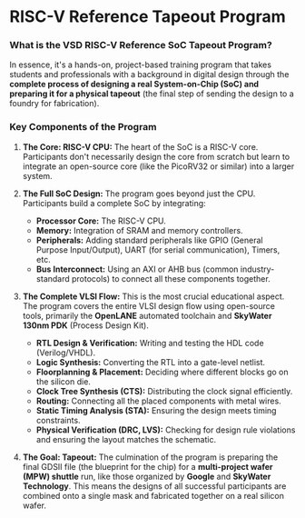 # RISC-V Reference Tapeout Program



### What is the VSD RISC-V Reference SoC Tapeout Program?

In essence, it's a hands-on, project-based training program that takes students and professionals with a background in digital design through the **complete process of designing a real System-on-Chip (SoC) and preparing it for a physical tapeout** (the final step of sending the design to a foundry for fabrication).

### Key Components of the Program

1.  **The Core: RISC-V CPU:** The heart of the SoC is a RISC-V core. Participants don't necessarily design the core from scratch but learn to integrate an open-source core (like the PicoRV32 or similar) into a larger system.

2.  **The Full SoC Design:** The program goes beyond just the CPU. Participants build a complete SoC by integrating:
    *   **Processor Core:** The RISC-V CPU.
    *   **Memory:** Integration of SRAM and memory controllers.
    *   **Peripherals:** Adding standard peripherals like GPIO (General Purpose Input/Output), UART (for serial communication), Timers, etc.
    *   **Bus Interconnect:** Using an AXI or AHB bus (common industry-standard protocols) to connect all these components together.

3.  **The Complete VLSI Flow:** This is the most crucial educational aspect. The program covers the entire VLSI design flow using open-source tools, primarily the **OpenLANE** automated toolchain and **SkyWater 130nm PDK** (Process Design Kit).
    *   **RTL Design & Verification:** Writing and testing the HDL code (Verilog/VHDL).
    *   **Logic Synthesis:** Converting the RTL into a gate-level netlist.
    *   **Floorplanning & Placement:** Deciding where different blocks go on the silicon die.
    *   **Clock Tree Synthesis (CTS):** Distributing the clock signal efficiently.
    *   **Routing:** Connecting all the placed components with metal wires.
    *   **Static Timing Analysis (STA):** Ensuring the design meets timing constraints.
    *   **Physical Verification (DRC, LVS):** Checking for design rule violations and ensuring the layout matches the schematic.

4.  **The Goal: Tapeout:** The culmination of the program is preparing the final GDSII file (the blueprint for the chip) for a **multi-project wafer (MPW) shuttle** run, like those organized by **Google** and **SkyWater Technology**. This means the designs of all successful participants are combined onto a single mask and fabricated together on a real silicon wafer.
